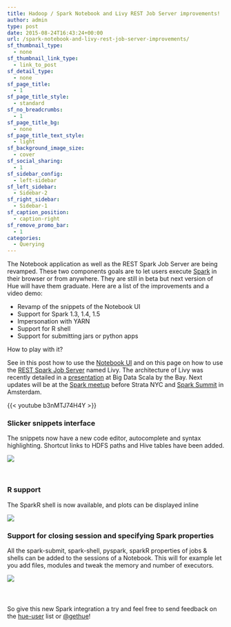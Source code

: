 ```yaml
---
title: Hadoop / Spark Notebook and Livy REST Job Server improvements!
author: admin
type: post
date: 2015-08-24T16:43:24+00:00
url: /spark-notebook-and-livy-rest-job-server-improvements/
sf_thumbnail_type:
  - none
sf_thumbnail_link_type:
  - link_to_post
sf_detail_type:
  - none
sf_page_title:
  - 1
sf_page_title_style:
  - standard
sf_no_breadcrumbs:
  - 1
sf_page_title_bg:
  - none
sf_page_title_text_style:
  - light
sf_background_image_size:
  - cover
sf_social_sharing:
  - 1
sf_sidebar_config:
  - left-sidebar
sf_left_sidebar:
  - Sidebar-2
sf_right_sidebar:
  - Sidebar-1
sf_caption_position:
  - caption-right
sf_remove_promo_bar:
  - 1
categories:
  - Querying
---
```


The Notebook application as well as the REST Spark Job Server are being revamped. These two components goals are to let users execute [Spark][1] in their browser or from anywhere. They are still in beta but next version of Hue will have them graduate. Here are a list of the improvements and a video demo:

<ul class="itemizedlist" type="disc">
  <li class="listitem">
    Revamp of the snippets of the Notebook UI
  </li>
  <li class="listitem">
    Support for Spark 1.3, 1.4, 1.5
  </li>
  <li class="listitem">
    Impersonation with YARN
  </li>
  <li class="listitem">
    Support for R shell
  </li>
  <li class="listitem">
    Support for submitting jars or python apps
  </li>
</ul>

How to play with it?

See in this post how to use the [Notebook UI][2] and on this page on how to use the [REST Spark Job Server][3] named Livy. The architecture of Livy was recently detailed in a [presentation][4] at Big Data Scala by the Bay. Next updates will be at the [Spark meetup][5] before Strata NYC and [Spark Summit][6] in Amsterdam.

{{< youtube b3nMTJ74H4Y >}}

###

### Slicker snippets interface

The snippets now have a new code editor, autocomplete and syntax highlighting. Shortcut links to HDFS paths and Hive tables have been added.

[<img src="https://cdn.gethue.com/uploads/2015/08/notebook-1024x505.png" />][7]

&nbsp;

### R support

The SparkR shell is now available, and plots can be displayed inline

[<img src="https://cdn.gethue.com/uploads/2015/08/spark-r-snippet.png" />][8]

### Support for closing session and specifying Spark properties

All the spark-submit, spark-shell, pyspark, sparkR properties of jobs & shells can be added to the sessions of a Notebook. This will for example let you add files, modules and tweak the memory and number of executors.

[<img src="https://cdn.gethue.com/uploads/2015/08/notebook-sessions-1024x236.png" />][9]

###

&nbsp;

So give this new Spark integration a try and feel free to send feedback on the [hue-user][10] list or [@gethue][11]!

[1]: http://spark.apache.org/
[2]: https://gethue.com/new-notebook-application-for-spark-sql/
[3]: https://github.com/cloudera/hue/tree/master/apps/spark/java#welcome-to-livy-the-rest-spark-server
[4]: https://gethue.com/big-data-scala-by-the-bay-interactive-spark-in-your-browser/
[5]: https://www.eventbrite.com/e/spark-lightning-night-at-shutterstock-nyc-tickets-17590432457
[6]: https://spark-summit.org/eu-2015/events/building-a-rest-job-server-for-interactive-spark-as-a-service/
[7]: https://cdn.gethue.com/uploads/2015/08/notebook.png
[8]: https://cdn.gethue.com/uploads/2015/08/spark-r-snippet.png
[9]: https://cdn.gethue.com/uploads/2015/08/notebook-sessions.png
[10]: http://groups.google.com/a/cloudera.org/group/hue-user
[11]: https://twitter.com/gethue
